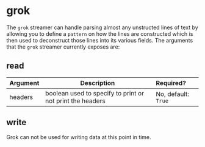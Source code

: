 # grok

The `grok` streamer can handle parsing almost any unstructed lines of text by
allowing you to define a `pattern` on how the lines are constructed which is
then used to deconstruct those lines into its various fields. The arguments
that the `grok` streamer currently exposes are:

## read

Argument | Description                                               | Required?
-------- | --------------------------------------------------------- | :---------
headers  | boolean used to specify to print or not print the headers | No, default: `True`

## write

Grok can not be used for writing data at this point in time.
